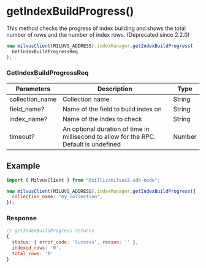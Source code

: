 # getIndexBuildProgress()

This method checks the progress of index building and shows the total number of rows and the number of index rows. (Deprecated since 2.2.0)

```javascript
new milvusClient(MILUVS_ADDRESS).indexManager.getIndexBuildProgress(
  GetIndexBuildProgressReq
);
```

### GetIndexBuildProgressReq

| Parameters      | Description                                                                            | Type   |
| --------------- | -------------------------------------------------------------------------------------- | ------ |
| collection_name | Collection name                                                                        | String |
| field_name?     | Name of the field to build index on                                                    | String |
| index_name?     | Name of the index to check                                                             | String |
| timeout?        | An optional duration of time in millisecond to allow for the RPC. Default is undefined | Number |

## Example

```javascript
import { MilvusClient } from "@zilliz/milvus2-sdk-node";

new milvusClient(MILUVS_ADDRESS).indexManager.getIndexBuildProgress({
  collection_name: "my_collection",
});
```

### Response

```javascript
// getIndexBuildProgress returns
{
  status: { error_code: 'Success', reason: '' },
  indexed_rows: '0',
  total_rows: '0'
}
```
